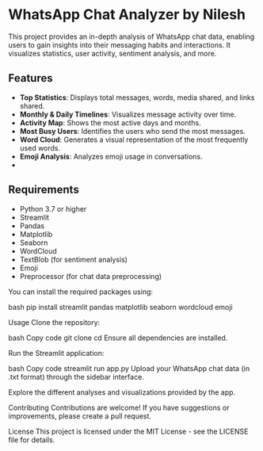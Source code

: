 # WhatsApp Chat Analyzer by Nilesh

This project provides an in-depth analysis of WhatsApp chat data, enabling users to gain insights into their messaging habits and interactions. It visualizes statistics, user activity, sentiment analysis, and more.

## Features

- **Top Statistics**: Displays total messages, words, media shared, and links shared.
- **Monthly & Daily Timelines**: Visualizes message activity over time.
- **Activity Map**: Shows the most active days and months.
- **Most Busy Users**: Identifies the users who send the most messages.
- **Word Cloud**: Generates a visual representation of the most frequently used words.
- **Emoji Analysis**: Analyzes emoji usage in conversations.
- 
## Requirements

- Python 3.7 or higher
- Streamlit
- Pandas
- Matplotlib
- Seaborn
- WordCloud
- TextBlob (for sentiment analysis)
- Emoji
- Preprocessor (for chat data preprocessing)

You can install the required packages using:

bash
pip install streamlit pandas matplotlib seaborn wordcloud emoji

Usage
Clone the repository:

bash
Copy code
git clone <repository-url>
cd <repository-folder>
Ensure all dependencies are installed.

Run the Streamlit application:

bash
Copy code
streamlit run app.py
Upload your WhatsApp chat data (in .txt format) through the sidebar interface.

Explore the different analyses and visualizations provided by the app.

Contributing
Contributions are welcome! If you have suggestions or improvements, please create a pull request.

License
This project is licensed under the MIT License - see the LICENSE file for details.
